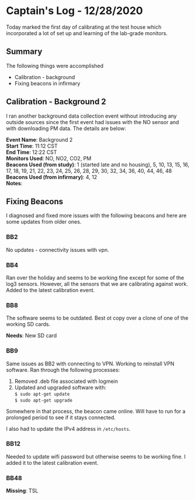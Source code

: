 # Captain's Log - 12/28/2020
Today marked the first day of calibrating at the test house which incorporated a lot of set up and learning of the lab-grade monitors. 

## Summary
The following things were accomplished
- Calibration - background
- Fixing beacons in infirmary

## Calibration - Background 2
I ran another background data collection event without introducing any outside sources since the first event had issues with the NO sensor and with downloading PM data. The details are below:

**Event Name**: Background 2 <br>
**Start Time**: 11:12 CST <br>
**End Time**: 12:22 CST <br>
**Monitors Used**: NO, NO2, CO2, PM <br>
**Beacons Used (from study)**: 1 (started late and no housing), 5, 10, 13, 15, 16, 17, 18, 19, 21, 22, 23, 24, 25, 26, 28, 29, 30, 32, 34, 36, 40, 44, 46, 48 <br>
**Beacons Used (from infirmary)**: 4, 12 <br>
**Notes**: 

## Fixing Beacons
I diagnosed and fixed more issues with the following beacons and here are some updates from older ones.

### BB2
No updates - connectivity issues with vpn. 

### BB4
Ran over the holiday and seems to be working fine except for some of the log3 sensors. However, all the sensors that we are calibrating against work. Added to the latest calibration event. 

### BB8
The software seems to be outdated. Best ot copy over a clone of one of the working SD cards. 

**Needs**: New SD card

### BB9
Same issues as BB2 with connecting to VPN. Working to reinstall VPN software. Ran through the following processes:
1. Removed .deb file associated with logmein
2. Updated and upgraded software with: <br>
```$ sudo apt-get update```<br>
```$ sudo apt-get upgrade```

Somewhere in that process, the beacon came online. Will have to run for a prolonged period to see if it stays connected.

I also had to update the IPv4 address in ```/etc/hosts```.

### BB12
Needed to update wifi password but otherwise seems to be working fine. I added it to the latest calibration event.

### BB48

**Missing**: TSL
